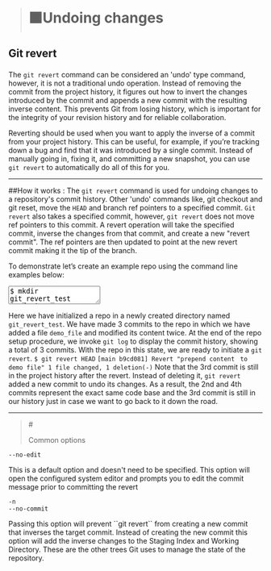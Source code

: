 > # ⬛Undoing changes
## <p >Git revert</p>
The  ``git revert`` command can be considered an 'undo' type command, however, it is not a traditional undo operation. Instead of removing the commit from the project history, it figures out how to invert the changes introduced by the commit and appends a new commit with the resulting inverse content. This prevents Git from losing history, which is important for the integrity of your revision history and for reliable collaboration.

Reverting should be used when you want to apply the inverse of a commit from your project history. This can be useful, for example, if you’re tracking down a bug and find that it was introduced by a single commit. Instead of manually going in, fixing it, and committing a new snapshot, you can use ``git revert`` to automatically do all of this for you.
***************
##How it works :
The ``git revert`` command is used for undoing changes to a repository's commit history. Other 'undo' commands like, git checkout and git reset, move the ``HEAD`` and branch ref pointers to a specified commit. 
``Git revert`` also takes a specified commit, however, ``git revert`` does not move ref pointers to this commit. A revert operation will take the specified commit, inverse the changes from that commit, and create a new "revert commit". The ref pointers are then updated to point at the new revert commit making it the tip of the branch.

To demonstrate let’s create an example repo using the command line examples below:
<textarea widt>$ mkdir git_revert_test
$ cd git_revert_test/
$ git init .
Initialized empty Git repository in /git_revert_test/.git/
$ touch demo_file
$ git add demo_file
$ git commit -am"initial commit"
[main (root-commit) 299b15f] initial commit
 1 file changed, 0 insertions(+), 0 deletions(-)
 create mode 100644 demo_file
$ echo "initial content" >> demo_file
$ git commit -am"add new content to demo file"
[main 3602d88] add new content to demo file
n 1 file changed, 1 insertion(+)
$ echo "prepended line content" >> demo_file
$ git commit -am"prepend content to demo file"
[main 86bb32e] prepend content to demo file
 1 file changed, 1 insertion(+)
$ git log --oneline
86bb32e prepend content to demo file
3602d88 add new content to demo file
299b15f initial commit</textarea>

Here we have initialized a repo in a newly created directory named ``git_revert_test``. We have made 3 commits to the repo in which we have added a file ``demo_file`` and modified its content twice. At the end of the repo setup procedure, we invoke ``git log`` to display the commit history, showing a total of 3 commits. With the repo in this state, we are ready to initiate a ``git revert``.
``$ git revert HEAD``
``[main b9cd081] Revert "prepend content ``
``to demo file" 1 file changed, 1 deletion(-)``
Note that the 3rd commit is still in the project history after the revert. Instead of deleting it, ``git revert`` added a new commit to undo its changes. As a result, the 2nd and 4th commits represent the exact same code base and the 3rd commit is still in our history just in case we want to go back to it down the road.
 *********

> #<p color="red"> Common options <p>


<div class="component component--codeblock" > <pre><code class="hljs language-css"><span class="hljs-attr">--no-edit</span></code></pre> </div>
<p>This is a default option and doesn't need to be specified. This option will open the configured system editor and prompts you to edit the commit message prior to committing the revert <p>
 
 <div class="component component--codeblock"> <pre><code class="hljs language-css">-n
<span class="hljs-attr">--no-commit</span></code></pre> </div>
Passing this option will prevent ``git revert`` from creating a new commit that inverses the target commit. Instead of creating the new commit this option will add the inverse changes to the Staging Index and Working Directory. These are the other trees Git uses to manage the state of the repository.